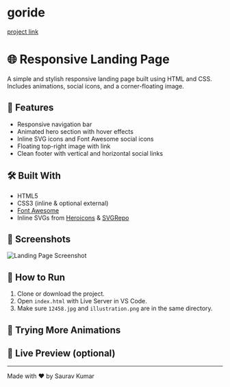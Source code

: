 
# goride  

[project link](https://imsaurav06.github.io/goride/)



# 🌐 Responsive Landing Page

A simple and stylish responsive landing page built using HTML and CSS. Includes animations, social icons, and a corner-floating image.

## 🚀 Features

- Responsive navigation bar
- Animated hero section with hover effects
- Inline SVG icons and Font Awesome social icons
- Floating top-right image with link
- Clean footer with vertical and horizontal social links

## 🛠️ Built With

- HTML5
- CSS3 (inline & optional external)
- [Font Awesome](https://cdnjs.com/libraries/font-awesome)
- Inline SVGs from [Heroicons](https://heroicons.com) & [SVGRepo](https://www.svgrepo.com)

## 📸 Screenshots

![Landing Page Screenshot](12458.jpg)

## 📂 How to Run

1. Clone or download the project.
2. Open `index.html` with Live Server in VS Code.
3. Make sure `12458.jpg` and `illustration.png` are in the same directory.

## 🧪 Trying More Animations


## 🔗 Live Preview (optional)


---

Made with ❤️ by Saurav Kumar
